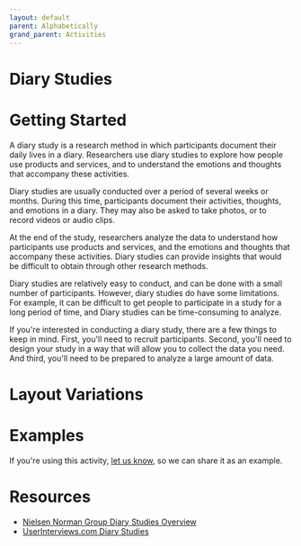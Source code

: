 ```yaml
---
layout: default
parent: Alphabetically
grand_parent: Activities
---
```

# Diary Studies

# Getting Started


A diary study is a research method in which participants document their daily lives in a diary. Researchers use diary studies to explore how people use products and services, and to understand the emotions and thoughts that accompany these activities.

Diary studies are usually conducted over a period of several weeks or months. During this time, participants document their activities, thoughts, and emotions in a diary. They may also be asked to take photos, or to record videos or audio clips.

At the end of the study, researchers analyze the data to understand how participants use products and services, and the emotions and thoughts that accompany these activities. Diary studies can provide insights that would be difficult to obtain through other research methods.

Diary studies are relatively easy to conduct, and can be done with a small number of participants. However, diary studies do have some limitations. For example, it can be difficult to get people to participate in a study for a long period of time, and Diary studies can be time-consuming to analyze.

If you're interested in conducting a diary study, there are a few things to keep in mind. First, you'll need to recruit participants. Second, you'll need to design your study in a way that will allow you to collect the data you need. And third, you'll need to be prepared to analyze a large amount of data.

# Layout Variations

# Examples
If you're using this activity, [let us know](https://github.com/Standards-and-Practices/structured-rapid-development/issues/new?assignees=&labels=documentation&template=example-submission.md&title=Example+of+%5Byour+pattern+here%5D), so we can share it as an example.

# Resources
- [Nielsen Norman Group Diary Studies Overview](https://www.nngroup.com/articles/diary-studies/)
- [UserInterviews.com Diary Studies](https://www.userinterviews.com/ux-research-field-guide-chapter/diary-studies)